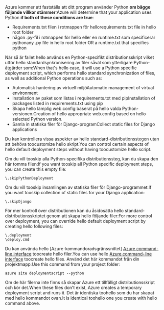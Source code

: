 <span data-ttu-id="939a7-101">Azure kommer att fastställa att ditt program använder Python **om bägge följande villkor stämmer**:</span><span class="sxs-lookup"><span data-stu-id="939a7-101">Azure will determine that your application uses Python **if both of these conditions are true**:</span></span>

* <span data-ttu-id="939a7-102">Requirements.txt filen i rotmappen för hello</span><span class="sxs-lookup"><span data-stu-id="939a7-102">requirements.txt file in hello root folder</span></span>
* <span data-ttu-id="939a7-103">någon .py-fil i rotmappen för hello eller en runtime.txt som specificerar python</span><span class="sxs-lookup"><span data-stu-id="939a7-103">any .py file in hello root folder OR a runtime.txt that specifies python</span></span>

<span data-ttu-id="939a7-104">När så är fallet hello används en Python-specifikt distributionsskript vilket utför hello standardsynkronisering av filer såväl som ytterligare Python-åtgärder som:</span><span class="sxs-lookup"><span data-stu-id="939a7-104">When that's hello case, it will use a Python specific deployment script, which performs hello standard synchronization of files, as well as additional Python operations such as:</span></span>

* <span data-ttu-id="939a7-105">Automatisk hantering av virtuell miljö</span><span class="sxs-lookup"><span data-stu-id="939a7-105">Automatic management of virtual environment</span></span>
* <span data-ttu-id="939a7-106">Installation av paket som listas i requirements.txt med pip</span><span class="sxs-lookup"><span data-stu-id="939a7-106">Installation of packages listed in requirements.txt using pip</span></span>
* <span data-ttu-id="939a7-107">Skapa hello lämplig web.config baserat på hello valda Python-versionen.</span><span class="sxs-lookup"><span data-stu-id="939a7-107">Creation of hello appropriate web.config based on hello selected Python version.</span></span>
* <span data-ttu-id="939a7-108">Samla in statiska filer för Django-program</span><span class="sxs-lookup"><span data-stu-id="939a7-108">Collect static files for Django applications</span></span>

<span data-ttu-id="939a7-109">Du kan kontrollera vissa aspekter av hello standard-distributionsstegen utan att behöva toocustomize hello skript.</span><span class="sxs-lookup"><span data-stu-id="939a7-109">You can control certain aspects of hello default deployment steps without having toocustomize hello script.</span></span>

<span data-ttu-id="939a7-110">Om du vill tooskip alla Python-specifika distributionssteg, kan du skapa den här tomma filen:</span><span class="sxs-lookup"><span data-stu-id="939a7-110">If you want tooskip all Python specific deployment steps, you can create this empty file:</span></span>

    \.skipPythonDeployment

<span data-ttu-id="939a7-111">Om du vill tooskip insamlingen av statiska filer för Django-programmet:</span><span class="sxs-lookup"><span data-stu-id="939a7-111">If you want tooskip collection of static files for your Django application:</span></span>

    \.skipDjango 

<span data-ttu-id="939a7-112">För mer kontroll över distributionen kan du åsidosätta hello standard-distributionsskriptet genom att skapa hello följande filer:</span><span class="sxs-lookup"><span data-stu-id="939a7-112">For more control over deployment, you can override hello default deployment script by creating hello following files:</span></span>

    \.deployment
    \deploy.cmd

<span data-ttu-id="939a7-113">Du kan använda hello [Azure-kommandoradsgränssnittet] [ Azure command-line interface] toocreate hello filer.</span><span class="sxs-lookup"><span data-stu-id="939a7-113">You can use hello [Azure command-line interface][Azure command-line interface] toocreate hello files.</span></span>  <span data-ttu-id="939a7-114">Använd det här kommandot från din projektmapp:</span><span class="sxs-lookup"><span data-stu-id="939a7-114">Use this command from your project folder:</span></span>

    azure site deploymentscript --python

<span data-ttu-id="939a7-115">Om de här filerna inte finns så skapar Azure ett tillfälligt distributionsskript och kör det.</span><span class="sxs-lookup"><span data-stu-id="939a7-115">When these files don't exist, Azure creates a temporary deployment script and runs it.</span></span>  <span data-ttu-id="939a7-116">Det är identiska toohello som du har skapat med hello kommandot ovan.</span><span class="sxs-lookup"><span data-stu-id="939a7-116">It is identical toohello one you create with hello command above.</span></span>

[Azure command-line interface]: http://azure.microsoft.com/downloads/
